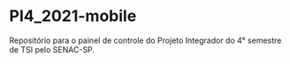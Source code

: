 # PI4_2021-mobile
Repositório para o painel de controle do Projeto Integrador do 4° semestre de TSI pelo SENAC-SP.
